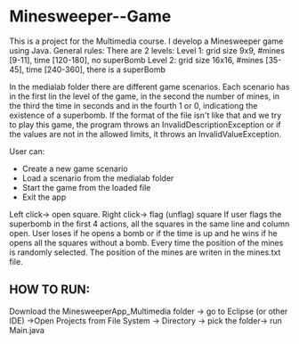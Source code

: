 # Minesweeper--Game
This is a project for the Multimedia course.
I develop a Minesweeper game using Java.
General rules:
There are 2 levels: Level 1: grid size 9x9, #mines [9-11], time [120-180], no superBomb
                    Level 2: grid size 16x16, #mines [35-45], time [240-360], there is a superBomb

In the medialab folder there are different game scenarios. Each scenario has in the first lin the level of the game, in the second the number of mines, in the third the time in seconds and in the fourth 1 or 0, indicationg the existence of a superbomb. If the format of the file isn't like that and we try to play this game, the program throws an InvalidDescriptionException or if the values are not in the allowed limits, it throws an  InvalidValueException.

User can:
- Create a new game scenario
- Load a scenario from the medialab folder
- Start the game from the loaded file
- Exit the app

Left click-> open square.
Right click-> flag (unflag) square
If user flags the superbomb in the first 4 actions, all the squares in the same line and column open.
User loses if he opens a bomb or if the time is up and he wins if he opens all the squares without a bomb.
Every time the position of the mines is randomly selected. The position of the mines are writen in the mines.txt file. 

HOW TO RUN:
-
Download the MinesweeperApp_Multimedia folder -> go to Eclipse (or other IDE) ->Open Projects from File System -> Directory -> pick the folder-> run Main.java
